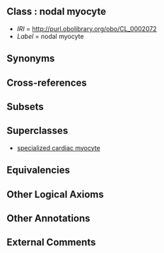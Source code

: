 
## Class : nodal myocyte

 * *IRI* = http://purl.obolibrary.org/obo/CL_0002072
 * *Label* = nodal myocyte

## Synonyms


## Cross-references


## Subsets


## Superclasses

 * [specialized cardiac myocyte](../../CL/86/CL_0002086.md)

## Equivalencies


## Other Logical Axioms


## Other Annotations


## External Comments

